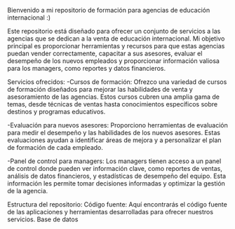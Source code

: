 
Bienvenido a mi repositorio de formación para agencias de educación internacional :) 

Este repositorio está diseñado para ofrecer un conjunto de servicios a las agencias que se dedican a la venta de educación internacional. Mi objetivo principal es proporcionar herramientas y recursos para que estas agencias puedan vender correctamente, capacitar a sus asesores, evaluar el desempeño de los nuevos empleados y proporcionar información valiosa para los managers, como reportes y datos financieros.

Servicios ofrecidos:
-Cursos de formación: Ofrezco una variedad de cursos de formación diseñados para mejorar las habilidades de venta y asesoramiento de las agencias. Estos cursos cubren una amplia gama de temas, desde técnicas de ventas hasta conocimientos específicos sobre destinos y programas educativos.

-Evaluación para nuevos asesores: Proporciono herramientas de evaluación para medir el desempeño y las habilidades de los nuevos asesores. Estas evaluaciones ayudan a identificar áreas de mejora y a personalizar el plan de formación de cada empleado.

-Panel de control para managers: Los managers tienen acceso a un panel de control donde pueden ver información clave, como reportes de ventas, análisis de datos financieros, y estadísticas de desempeño del equipo. Esta información les permite tomar decisiones informadas y optimizar la gestión de la agencia.

Estructura del repositorio:
Código fuente: Aquí encontrarás el código fuente de las aplicaciones y herramientas desarrolladas para ofrecer nuestros servicios. 
Base de datos
